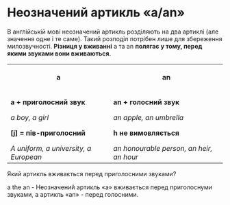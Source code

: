 # Неозначений артикль «a/an»


В англiйськiй мовi неозначений артикль роздiляють на два артиклi (але значення одне i те саме). Такий розподiл потрiбен лише для збереження милозвучностi. <b>Рiзниця у вживаннi</b> <span class="p1">a</span> та <span class="p1">an</span> <b>полягає у тому, перед якими звуками вони вживаються.</b>

<div class="centered-table-wrapper">
<table class="centered-table">
<tr>
<th><p align="center">a</p></th>
<th><p align="center">an</p></th>
</tr>
<tr>
<td>
<p><b>a + приголосний звук</b></p>
<p><i>a boy, a girl</i></p>
<p><b>[j] = пiв-приголосний</b></p>
<i>A uniform, a university,
a European</i>
</td>
<td><p><b>an + голосний звук</b></p>
<p><i>an apple, an umbrella</i></p>
<p><b>h не вимовляється</b></p>
<i>an honourable person, an
heir, an hour</i></td>
</tr>
</table>
</div>

<quiz correctLabel="correct" incorrectLabel="incorrect" checkLabel="check">
    <question text="">
        <p>Який артикль вживається перед приголосними звуками?</p>
        <answer correct>a</answer>
        <answer>the</answer>
        <answer>an</answer>
        <answer>-</answer>
        <explanation>
        Неозначений артикль «а»  вживається перед приголоснуми звуками, а артикль «an» - перед голосними.
        </explanation>
    </question>
</quiz>